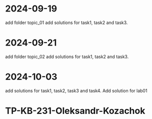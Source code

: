 # 2024-09-19
add folder topic_01
add solutions for task1, task2 and task3.

# 2024-09-21
add folder topic_02
add solutions for task1, task2 and task3.

# 2024-10-03
add solutions for task1, task2, task3 and task4.
Add solution for lab01

# TP-KB-231-Oleksandr-Kozachok